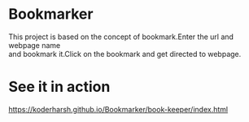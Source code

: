 # Bookmarker
This project is based on the concept of bookmark.Enter the url and webpage name<br />
and bookmark it.Click on the bookmark and get directed to webpage.

# See it in action
 https://koderharsh.github.io/Bookmarker/book-keeper/index.html
